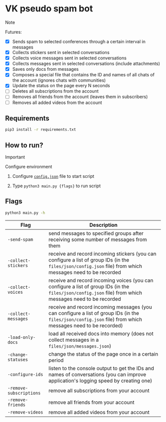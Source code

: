 # VK pseudo spam bot

> [!NOTE]
> Futures:

- [x] Sends spam to selected conferences through a certain interval in messages
- [x] Collects stickers sent in selected conversations
- [x] Collects voice messages sent in selected conversations
- [x] Collects messages sent in selected conversations (include attachments)
- [x] Saves only docs from messages
- [x] Composes a special file that contains the ID and names of all chats of the account (ignores chats with communities)
- [x] Update the status on the page every N seconds
- [ ] Deletes all subscriptions from the account
- [ ] Removes all friends from the account (leaves them in subscribers)
- [ ] Removes all added videos from the account

## Requirements
```bash
pip3 install -r requirements.txt
```

## How to run?

> [!IMPORTANT]
> Configure environment

1. Configure [`config.json`](https://github.com/93mmm/vk-pseudo-spam-bot/tree/master/files/json) file to start script

2. Type `python3 main.py {flags}` to run script

## Flags

```bash
python3 main.py -h
```



| Flag                    | Description                                                                                                                                                 |
|-------------------------|-------------------------------------------------------------------------------------------------------------------------------------------------------------|
| `-send-spam`            | send messages to specified groups after receiving some number of messages from them                                                                         |
| `-collect-stickers`     | receive and record incoming stickers (you can configure a list of group IDs (in the `files/json/config.json` file) from which messages need to be recorded  |
| `-collect-voices`       | receive and record incoming voices (you can configure a list of group IDs (in the `files/json/config.json` file) from which messages need to be recorded    |
| `-collect-messages`     | receive and record incoming messages (you can configure a list of group IDs (in the `files/json/config.json` file) from which messages need to be recorded) |
| `-load-only-docs`       | load all received docs into memory (does not collect messages in a `files/json/messages.json`)                                                              |
| `-change-statuses`      | change the status of the page once in a certain period                                                                                                      |
| `-configure-ids`        | listen to the console output to get the IDs and names of conversations (you can improve application's logging speed by creating one)                        |
| `-remove-subscriptions` | remove all subscriptions from your account                                                                                                                  |
| `-remove-friends`       | remove all friends from your account                                                                                                                        |
| `-remove-videos`        | remove all added videos from your account                                                                                                                   |
